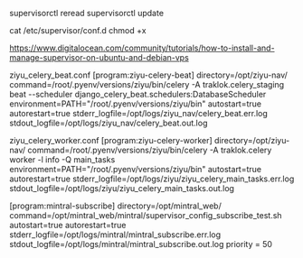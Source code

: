 
supervisorctl reread
supervisorctl update

cat /etc/supervisor/conf.d
chmod +x

<https://www.digitalocean.com/community/tutorials/how-to-install-and-manage-supervisor-on-ubuntu-and-debian-vps>


ziyu_celery_beat.conf
[program:ziyu-celery-beat]
directory=/opt/ziyu-nav/
command=/root/.pyenv/versions/ziyu/bin/celery -A traklok.celery_staging beat --scheduler django_celery_beat.schedulers:DatabaseScheduler
environment=PATH="/root/.pyenv/versions/ziyu/bin"
autostart=true
autorestart=true
stderr_logfile=/opt/logs/ziyu_nav/celery_beat.err.log
stdout_logfile=/opt/logs/ziyu_nav/celery_beat.out.log


ziyu_celery_worker.conf
[program:ziyu-celery-worker]
directory=/opt/ziyu-nav/
command=/root/.pyenv/versions/ziyu/bin/celery -A traklok.celery worker -l info -Q main_tasks
environment=PATH="/root/.pyenv/versions/ziyu/bin"
autostart=true
autorestart=true
stderr_logfile=/opt/logs/ziyu/ziyu_celery_main_tasks.err.log
stdout_logfile=/opt/logs/ziyu/ziyu_celery_main_tasks.out.log


[program:mintral-subscribe]
directory=/opt/mintral_web/
command=/opt/mintral_web/mintral/supervisor_config_subscribe_test.sh
autostart=true
autorestart=true
stderr_logfile=/opt/logs/mintral/mintral_subscribe.err.log
stdout_logfile=/opt/logs/mintral/mintral_subscribe.out.log
priority = 50